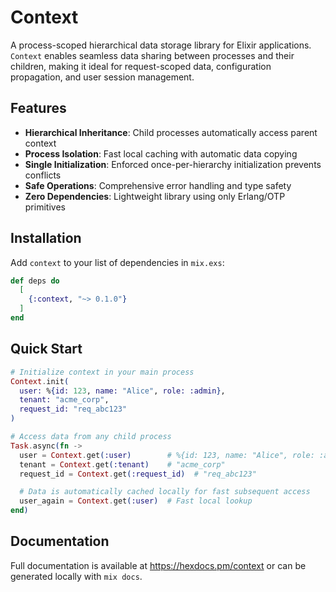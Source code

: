 # Context

A process-scoped hierarchical data storage library for Elixir applications. `Context` enables seamless data sharing between processes and their children, making it ideal for request-scoped data, configuration propagation, and user session management.

## Features

- **Hierarchical Inheritance**: Child processes automatically access parent context
- **Process Isolation**: Fast local caching with automatic data copying
- **Single Initialization**: Enforced once-per-hierarchy initialization prevents conflicts
- **Safe Operations**: Comprehensive error handling and type safety
- **Zero Dependencies**: Lightweight library using only Erlang/OTP primitives

## Installation

Add `context` to your list of dependencies in `mix.exs`:

```elixir
def deps do
  [
    {:context, "~> 0.1.0"}
  ]
end
```

## Quick Start

```elixir
# Initialize context in your main process
Context.init(
  user: %{id: 123, name: "Alice", role: :admin},
  tenant: "acme_corp",
  request_id: "req_abc123"
)

# Access data from any child process
Task.async(fn ->
  user = Context.get(:user)        # %{id: 123, name: "Alice", role: :admin}
  tenant = Context.get(:tenant)    # "acme_corp"
  request_id = Context.get(:request_id)  # "req_abc123"

  # Data is automatically cached locally for fast subsequent access
  user_again = Context.get(:user)  # Fast local lookup
end)
```

## Documentation

Full documentation is available at <https://hexdocs.pm/context> or can be generated locally with `mix docs`.
